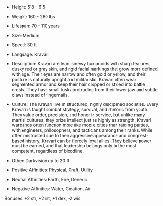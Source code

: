 - Height: 5'8 - 6'5
    
- Weight: 160 - 260 lbs
    
- Lifespan: 70 - 110 years 
    
- Size: Medium
    
- Speed: 30 ft
    
- Language: Kravari
    
- Description: Kravari are lean, sinewy humanoids with sharp features, dusky red or gray skin, and rigid facial markings that grow more defined with age. Their eyes are narrow and often gold or yellow, and their posture is naturally upright and militaristic. Kravari often wear segmented armor and keep their hair cropped or styled into battle crests. They have small tusks protruding from their lower jaw and subtle claws instead of fingernails.
    
- Culture: The Kravari live in structured, highly disciplined societies. Every Kravari is taught combat strategy, survival, and rhetoric from youth. They value order, precision, and honor in service, but unlike many martial cultures, they prize intellect just as highly as strength. Kravari warbands often function more like mobile cities than raiding parties, with engineers, philosophers, and tacticians among their ranks. While often mistrusted due to their aggressive appearance and conquest-based history, Kravari can be fiercely loyal allies. They believe power must be earned, and that leadership belongs only to the most competent, regardless of bloodline.
    
- Other: Darkvision up to 20 ft.
    
- Positive Affinities: Physical, Craft, Utility
    
- Neutral Affinities: Earth, Fire, Generic
    
- Negative Affinities: Water, Creation, Air
    

Bonuses: +2 str, +2 int, +1 dex, -2 wis